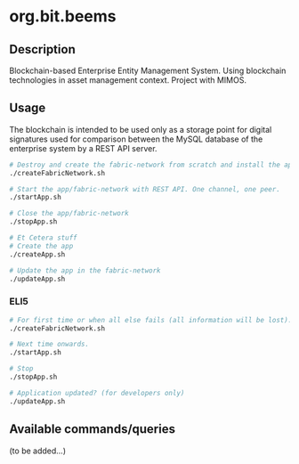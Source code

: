 # org.bit.beems

## Description

Blockchain-based Enterprise Entity Management System. Using blockchain technologies in asset management context. Project with MIMOS.

## Usage

The blockchain is intended to be used only as a storage point for digital signatures used for comparison between the MySQL database of the enterprise system by a REST API server.

```bash
# Destroy and create the fabric-network from scratch and install the app specifically for one fabric-network.
./createFabricNetwork.sh

# Start the app/fabric-network with REST API. One channel, one peer.
./startApp.sh

# Close the app/fabric-network
./stopApp.sh

# Et Cetera stuff
# Create the app
./createApp.sh

# Update the app in the fabric-network
./updateApp.sh
```

### ELI5

```bash
# For first time or when all else fails (all information will be lost).
./createFabricNetwork.sh

# Next time onwards.
./startApp.sh

# Stop
./stopApp.sh

# Application updated? (for developers only)
./updateApp.sh
```

## Available commands/queries

(to be added...)
